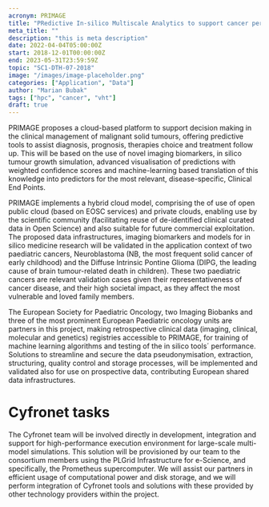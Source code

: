 ```yaml
---
acronym: PRIMAGE
title: "PRedictive In-silico Multiscale Analytics to support cancer personalized diaGnosis and prognosis, Empowered by imaging biomarkers"
meta_title: ""
description: "this is meta description"
date: 2022-04-04T05:00:00Z
start: 2018-12-01T00:00:00Z
end: 2023-05-31T23:59:59Z
topic: "SC1-DTH-07-2018"
image: "/images/image-placeholder.png"
categories: ["Application", "Data"]
author: "Marian Bubak"
tags: ["hpc", "cancer", "vht"]
draft: true
---
```


PRIMAGE proposes a cloud-based platform to support decision making in the
clinical management of malignant solid tumours, offering predictive tools to
assist diagnosis, prognosis, therapies choice and treatment follow up. This will
be based on the use of novel imaging biomarkers, in silico tumour growth
simulation, advanced visualisation of predictions with weighted confidence
scores and machine-learning based translation of this knowledge into predictors
for the most relevant, disease-specific, Clinical End Points.

PRIMAGE implements a hybrid cloud model, comprising the of use of open public
cloud (based on EOSC services) and private clouds, enabling use by the
scientific community (facilitating reuse of de-identified clinical curated data
in Open Science) and also suitable for future commercial exploitation. The
proposed data infrastructures, imaging biomarkers and models for in silico
medicine research will be validated in the application context of two paediatric
cancers, Neuroblastoma (NB, the most frequent solid cancer of early childhood)
and the Diffuse Intrinsic Pontine Glioma (DIPG, the leading cause of brain
tumour-related death in children). These two paediatric cancers are relevant
validation cases given their representativeness of cancer disease, and their
high societal impact, as they affect the most vulnerable and loved family
members.

The European Society for Paediatric Oncology, two Imaging Biobanks and three of
the most prominent European Paediatric oncology units are partners in this
project, making retrospective clinical data (imaging, clinical, molecular and
genetics) registries accessible to PRIMAGE, for training of machine learning
algorithms and testing of the in silico tools´ performance. Solutions to
streamline and secure the data pseudonymisation, extraction, structuring,
quality control and storage processes, will be implemented and validated also
for use on prospective data, contributing European shared data infrastructures.

# Cyfronet tasks

The Cyfronet team will be involved directly in development, integration and
support for high-performance execution environment for large-scale multi-model
simulations. This solution will be provisioned by our team to the consortium
members using the PLGrid Infrastructure for e-Science, and specifically, the
Prometheus supercomputer. We will assist our partners in efficient usage of
computational power and disk storage, and we will perform integration of
Cyfronet tools and solutions with these provided by other technology providers
within the project.


